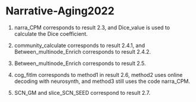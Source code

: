 # Narrative-Aging2022
1. narra_CPM corresponds to result 2.3, and Dice_value is used to calculate the Dice coefficient.

2. community_calculate corresponds to result 2.4.1, and Between_multinode_Enrich corresponds to result 2.4.2.

3. Between_multinode_Enrich corresponds to result 2.5.

4. cog_fitlm corresponds to method1 in result 2.6, method2 uses online decoding with neurosynth, and method3 still uses the code narra_CPM.

5. SCN_GM and slice_SCN_SEED correspond to result 2.7.
